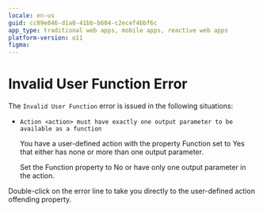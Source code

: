 ```yaml
---
locale: en-us
guid: cc89e846-d1a0-41bb-b604-c2ecef4bbf6c
app_type: traditional web apps, mobile apps, reactive web apps
platform-version: o11
figma:
---
```


# Invalid User Function Error

The `Invalid User Function` error is issued in the following situations:

* `Action <action> must have exactly one output parameter to be available as a function`

    You have a user-defined action with the property Function set to Yes that either has none or more than one output parameter.

    Set the Function property to No or have only one output parameter in the action.

Double-click on the error line to take you directly to the user-defined action offending property.
